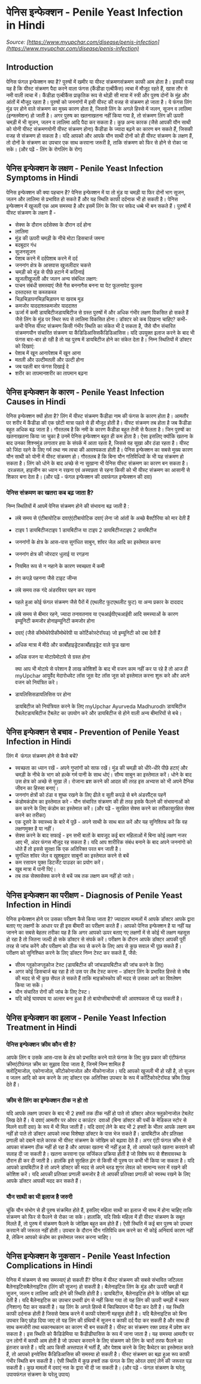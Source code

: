 # पेनिस इन्फेक्शन - Penile Yeast Infection in Hindi
_Source: [https://www.myupchar.com/disease/penis-infection](https://www.myupchar.com/disease/penis-infection)_

## Introduction
पेनिस फंगल इन्फेक्शन क्या है?
पुरुषों में खमीर या यीस्ट संक्रमणसंक्रमण काफी आम होता है। इसकी वजह यह है कि यीस्ट संक्रमण पैदा करने वाला फंगस (कैंडीडा एल्बीकैंस) त्वचा में मौजूद रहते हैं, खास तौर से नमी वाली त्वचा में।
कैंडीडा एल्बीकैंस प्राकृतिक रूप से थोड़ी सी मात्रा में स्त्री और पुरुष दोनों के मुंह और आंतों में मौजूद रहता है। पुरुषों को जननांगों में इसी यीस्ट की वजह से संक्रमण हो जाता है।
ये फंगस लिंग मुंड पर होने वाले संक्रमण का मुख्य कारण होता है, जिससे लिंग के अगले हिस्से में जलन, सूजन व लालिमा (इन्फ्लमेशन) हो जाती है। अगर पुरुष का खतनाखतना नहीं किया गया है, तो संक्रमण लिंग की ऊपरी चमड़ी में भी सूजन, जलन व लालिमा आदि पैदा कर सकता है।
कुछ अन्य कारक (जैसे आपकी यौन साथी को योनी यीस्ट संक्रमणयोनी यीस्ट संक्रमण होना) कैंडीडा के ज्यादा बढ़ने का कारण बन सकते हैं, जिसकी वजह से संक्रमण हो सकता है। यदि आपको और आपके यौन साथी दोनों को ही यीस्ट संक्रमण के लक्षण हैं, तो दोनों के संक्रमण का उपचार एक साथ करवाना जरूरी है, ताकि संक्रमण को फिर से होने से रोका जा सके।
(और पढ़ें - लिंग के रोगलिंग के रोग)

## पेनिस इन्फेक्शन के लक्षण - Penile Yeast Infection Symptoms in Hindi
पेनिस इन्फेक्शन की क्या पहचान है?
पेनिस इन्फेक्शन में या तो मुंड या चमड़ी या फिर दोनों भाग सूजन, जलन और लालिमा से प्रभावित हो सकते हैं और यह स्थिति काफी दर्दनाक भी हो सकती है। पेनिस इन्फेक्शन में खुजली एक आम समस्या है और इसमें लिंग के सिर पर सफेद धब्बे भी बन सकते हैं।
पुरुषों में यीस्ट संक्रमण के लक्षण हैं -
- सेक्स के दौरान दर्दसेक्स के दौरान दर्द होना
- लालिमा
- मुंड की ऊपरी चमड़ी के नीचे मोटा डिसचार्ज जमना
- बदबूदार गंध
- सूजनसूजन
- पेशाब करने में दर्दपेशाब करने में दर्द
- जननांग क्षेत्र के आसपास खुजलीदार चकत्ते
- चमड़ी को मुंड से पीछे हटाने में कठिनाई
- खुजलीखुजली और जलन
अन्य संबंधित लक्षण:
- पाचन संबंधी समस्याएं जैसे गैस बननागैस बनना या पेट फूलनापेट फूलना
- दस्तदस्त या कब्जकब्ज
- चिड़चिड़ापनचिड़चिड़ापन या खराब मूड
- कमजोर याददाश्तकमजोर याददाश्त
- ऊर्जा में कमी
डायबिटीजडायबिटीज से ग्रस्त पुरुषों में और अधिक गंभीर लक्षण विकसित हो सकते हैं जैसे लिंग के मुंड पर स्थिर रूप से लालिमा विकसित होना।
डॉक्टर को कब दिखाना चाहिए?
कभी-कभी पेनिस यीस्ट संक्रमण किसी गंभीर स्थिति का संकेत भी दे सकता है, जैसे यौन संचारित संक्रमणयौन संचारित संक्रमण या कैंडिडिआसिसकैंडिडिआसिस। यदि उपयुक्त इलाज करने के बाद भी फंगस बार-बार हो रही है तो यह पुरुष में डायबिटीज होने का संकेत देता है।
निम्न स्थितियों में डॉक्टर को दिखाएं:
- पेशाब में खून आनापेशाब में खून आना
- मतली और उल्टीमतली और उल्टी होना
- जब पहली बार फंगस दिखाई दे
- शरीर का तापमानशरीर का तापमान बढ़ना

## पेनिस इन्फेक्शन के कारण - Penile Yeast Infection Causes in Hindi
पेनिस इन्फेक्शन क्यों होता है?
लिंग में यीस्ट संक्रमण कैंडीडा नाम की फंगस के कारण होता है। आमतौर पर शरीर में कैंडीडा की एक छोटी मात्रा पहले से ही मौजूद होती है। यीस्ट संक्रमण तब होता है जब कैंडीडा बहुत अधिक बढ़ जाता है। गौरतलब है कि नमी के कारण कैंडीडा बहुत तेजी से फैलता है।
जिन पुरुषों का खतनाखतना किया जा चुका है उनमें पेनिस इन्फेक्शन बहुत ही कम होता है। ऐसा इसलिए क्योंकि खतना के बाद उनका शिश्नमुंड लगातार हवा के संपर्क में आता रहता है, जिससे वह सूखा और ठंडा रहता है। यीस्ट को जिंदा रहने के लिए गर्म तथा नम त्वचा की आवश्यकता होती है।
पेनिस इन्फेक्शन का सबसे मुख्य कारण यौन साथी को योनी में यीस्ट संक्रमण हो। गौरतलब है कि बिना यौन गतिविधियों के भी यह संक्रमण हो सकता है।
लिंग को धोने के बाद अच्छे से ना सुखाना भी पेनिस यीस्ट संक्रमण का कारण बन सकता है। दरअसल, हाइजीन का ध्यान न रखना एवं अस्वछता से रहना किसी को भी यीस्ट संक्रमण का आसानी से शिकार बना देता है।
(और पढ़ें - फंगल इन्फेक्शन की दवाफंगल इन्फेक्शन की दवा)
### पेनिस संक्रमण का खतरा कब बढ़ जाता है?
निम्न स्थितियों में आपमें पेनिस संक्रमण होने की संभावना बढ़ जाती है :
- लंबे समय से एंटीबायोटिक दवाएंएंटीबायोटिक दवाएं लेना जो आंतों के अच्छे बैक्टीरिया को मार देती हैं
- टाइप 1 डायबिटीजटाइप 1 डायबिटीज या टाइप 2 डायबिटीजटाइप 2 डायबिटीज
- जननांगों के क्षेत्र के आस-पास सुगंधित साबुन, शॉवर जेल आदि का इस्तेमाल करना
- जननांग क्षेत्र की जोरदार धुलाई या रगड़ना
- नियमित रूप से न नहाने के कारण स्वच्छता में कमी
- तंग कपड़े पहनना जैसे टाइट जीन्स
- लंबे समय तक गंदे अंडरवियर पहन कर रखना
- पहले हुआ कोई फंगल संक्रमण जैसे पैरों में (एथलीट फुटएथलीट फुट) या अन्य प्रकार के दाददाद
- लंबे समय से बीमार रहने, ज्यादा तनावतनाव या एचआईवीएचआईवी आदि समस्याओं के कारण इम्यूनिटी कमजोर होनाइम्यूनिटी कमजोर होना
- दवाएं (जैसे कीमोथेरेपीकीमोथेरेपी या कोर्टिकोस्टेरॉयड) जो इम्यूनिटी को दबा देती हैं
- अधिक मात्रा में मीठे और कार्बोहाइड्रेटकार्बोहाइड्रेट वाले फूड खाना
- अधिक वजन या मोटापेमोटापे से ग्रस्त होना
	क्या आप भी मोटापे से परेशान है लाख कोशिशों के बाद भी वजन काम नहीं कर पा रहे है तो आज ही myUpchar आयुर्वेद मेदारोधवेट लॉस जूस वेट लॉस जूस को इस्तेमाल करना शुरू करे और अपने वजन को नियंत्रित करे।
- डायलिसिसडायलिसिस पर होना

	डायबिटीज को नियंत्रियत करने के लिए myUpchar Ayurveda Madhurodh डायबिटीज टैबलेटडायबिटीज टैबलेट का उपयोग करे और डायबिटीज से होने वाली अन्य बीमारियों से बचे।

## पेनिस इन्फेक्शन से बचाव - Prevention of Penile Yeast Infection in Hindi
लिंग में  फंगल संक्रमण होने से कैसे बचें?
- स्वच्छता का ध्यान रखें - अपने गुप्तांगों को साफ रखें। मुंड की चमड़ी को धीरे-धीरे पीछे हटाएं और चमड़ी के नीचे के भाग को हल्के गर्म पानी के साथ धोएं। सौम्य साबुन का इस्तेमाल करें। धोने के बाद उस क्षेत्र को अच्छे से सुखा लें। रोजाना ब्रश करने की आदत की तरह इस अभ्यास को भी अपने दैनिक जीवन का हिस्सा बनाएं।
- जननांग क्षेत्रों को ठंडा व शुष्क रखने के लिए ढीले व सूती कपड़े से बने अंडरपैंट्स पहनें
- कंडोमकंडोम का इस्तेमाल करे - यौन संचारित संक्रमण की ही तरह इसके फैलने की संभावनाओं को कम करने के लिए कंडोम का इस्तेमाल करें। (और पढ़ें - सुरक्षित सेक्स करने का तरीकासुरक्षित सेक्स करने का तरीका)
- एक दूसरे के स्वास्थ्य के बारे में पूछें - अपने साथी के साथ बात करें और यह सुनिश्तिच करें कि वह लक्षणमुक्त है या नहीं।
- सेक्स करने के बाद सफाई - इन सभी बातों के बावजूद कई बार महिलाओं में बिना कोई लक्षण नजर आए भी, अंदर फंगस मौजूद रह सकता है। यदि आप शारीरिक संबंध बनाने के बाद अपने जननांगो को धोते हैं तो इससे सुरक्षा कि एक अतिरिक्त परत बन जाती है।
- सुगंधित शॉवर जेल व खुशबूदार साबुनों का इस्तेमाल करने से बचें
- कम रसायन युक्त डिटर्जेंट पाउडर का प्रयोग करें।
- खूब मात्रा में पानी पिएं।
- तब तक सेक्ससेक्स करने से बचें जब तक लक्षण कम नहीं हो जाते।

## पेनिस इन्फेक्शन का परीक्षण - Diagnosis of Penile Yeast Infection in Hindi
पेनिस इन्फेक्शन होने पर उसका परीक्षण कैसे किया जाता है?
ज्यादातर मामलों में आपके डॉक्टर आपके द्वारा बताए गए लक्षणों के आधार पर ही इस बीमारी का परीक्षण करते हैं। आपको पेनिस इन्फेक्शन है या नहीं यह जानने का सबसे बेहतर तरीका यह है कि अगर आपको ऊपर बताए गए लक्षणों में से कोई भी लक्षण महसूस हो रहा है तो जितना जल्दी हो सके डॉक्टर से संपर्क करें। परीक्षण के दौरान आपके डॉक्टर आपकी पूरी तरह से जांच करेंगे और परीक्षण को ठीक रूप से करने के लिए आप से कुछ सवाल भी पूछ सकते हैं।
परीक्षण को सुनिश्चित करने के लिए डॉक्टर निम्न टेस्ट कर सकते हैं, जैसे:
- सीरम ग्लूकोजग्लूकोज टेस्ट (डायबिटीज की जांचडायबिटीज की जांच करने के लिए)
- अगर कोई डिसचार्ज बह रहा है तो उस पर लैब टेस्ट करना – डॉक्टर लिंग के प्रभावित हिस्से से स्वैब की मदद से भी कुछ सेंपल ले सकते हैं ताकि माइक्रोस्कोप की मदद से उसका आगे का विश्लेषण किया जा सकें।
- यौन संचारित रोगों की जांच के लिए टेस्ट।
- यदि कोई घावघाव या अल्सर बना हुआ है तो बायोप्सीबायोप्सी की आवश्यकता भी पड़ सकती है।

## पेनिस इन्फेक्शन का इलाज - Penile Yeast Infection Treatment in Hindi
### पेनिस इन्फेक्शन क्रीम​ कौन सी है?
आपके लिंग व उसके आस-पास के क्षेत्र को प्रभावित करने वाले फंगस के लिए कुछ प्रकार की एंटीफंगल क्रीमएंटीफंगल क्रीम का सुझाव दिया जाता है, जिनमें निम्न शामिल हैं क्लोट्रिमाजोल, एकोनाजोल, कीटोकोनाजोल और मीकोनाजोल।
यदि आपको खुजली भी हो रही है, तो सूजन व जलन आदि को कम करने के लए डॉक्टर एक अतिरिक्त उपचार के रूप में कॉर्टिकोस्टेरॉयड क्रीम लिख देते हैं।
### क्रीम से लिंग का इन्फेक्शन ठीक न हो तो
यदि आपके लक्षण उपचार के बाद भी 2 हफ्तों तक ठीक नहीं हो पाते तो डॉक्टर ओरल फ्लूकोनाजोल टेबलेट लिख देते हैं। ये दवाएं आमतौर पर ओवर द काउंटर  दवाओं (बिना डॉक्टर की पर्ची के मेडिकल स्टोर से मिलने वाली दवा) के रूप में भी मिल जाती हैं।
यदि दवाएं लेने के बाद भी 2 हफ्तों के भीतर आपके लक्षण कम नहीं हो पाते तो डॉक्टर आपको त्वचा विशेषज्ञ डॉक्टर के पास भेज सकते हैं।
डायबिटीज और प्रतिरक्षा प्रणाली को दबाने वाले कारक भी यीस्ट संक्रमण के जोखिम को बढ़ावा देते हैं। अगर एंटी फंगल क्रीम से भी आपका संक्रमण ठीक नहीं हो रहा है और आपका खतना भी नहीं हुआ है, तो आपको पहले खतना करवाने की सलाह दी जा सकती है। खतना करवाना एक सर्जिकल प्रक्रिया होती है जो विशेष रूप से शैशवावस्था के दौरान ही कर दी जाती है। हालंकि इसे सुरक्षित ढ़ंग से किसी भी पुरुष पर कभी भी किया जा सकता है।
यदि आपको डायबिटीज है तो अपने डॉक्टर की मदद से अपने ब्लड शुगर लेवल को सामान्य स्तर में रखने की कोशिश करें। यदि आपकी प्रतिरक्षा प्रणाली कमजोर है तो आपकी प्रतिरक्षा प्रणाली को स्वस्थ रखने के लिए आपके डॉक्टर आपकी मदद कर सकते हैं।
### यौन साथी का भी इलाज है जरुरी
चूंकि यौन संभोग से ही पुरुष संक्रमित होते हैं, इसलिए महिला साथी का इलाज भी साथ में होना चाहिए ताकि संक्रमण को फिर से फैलने से रोका जा सके। हालांकि, यदि सिर्फ महिला में ही यीस्ट संक्रमण के सबूत मिलते हैं, तो पुरुष में संक्रमण फैलने के जोखिम बहुत कम होते हैं। ऐसी स्थिति में कई बार पुरुष को उपचार करवाने की जरूरत नहीं होती। उपचार के दौरान यौन गतिविधि कम करने का भी कोई अनिवार्य कारण नहीं है, लेकिन आपको कंडोम का इस्तेमाल जरूर करना चाहिए।

## पेनिस इन्फेक्शन के नुकसान - Penile Yeast Infection Complications in Hindi
पेनिस में संक्रमण से क्या समस्याएं हो सकती हैं?
पेनिस में यीस्ट संक्रमण की सबसे संभावित जटिलता बैलेनाइटिसबैलेनाइटिस (लिंग की सूजन) हो सकती है। बैलेनाइटिस लिंग के मुंड और ऊपरी चमड़ी में सूजन, जलन व लालिमा आदि होने की स्थिति होती है। डायबिटीज, बैलेनाइटिस होने के जोखिम को बढ़ा देती है।
यदि बैलेनाइटिस का उपचार प्रभावी ढंग से नहीं किया गया तो यह लिंग की ऊपरी चमड़ी में स्कार (निशान) पैदा कर सकती है। यह लिंग के अगले हिस्से में चिपचिपापन भी पैदा कर देती है। यह स्थिति काफी दर्दनाक होती है जिससे पेशाब करने में काफी परेशानी महसूस होती है। यदि बैलेनाइटिस को बिना उपचार किए छोड़ दिया जाए तो यह लिंग की ग्रंथियों में सूजन व काफी दर्द पैदा कर सकती है और साथ ही साथ कमजोरी तथा थकानथकान का कारण भी बन सकती है।
यीस्ट का संक्रमण रक्त प्रवाह में प्रवेश कर सकता है। इस स्थिति को कैंडिडेमिया या कैंडीडीयासिस के रूप में जाना जाता है। यह समस्या आमतौर पर उन लोगों में काफी आम होती है जो उपचार करवाने के लिए संक्रमण को लिंग के चारों तरफ फैलने का इंतजार करते हैं।
यदि आप किसी अस्तपाल में भर्ती हैं, और पेशाब करने के लिए कैथेटर का इस्तेमाल करते हैं, तो आपको इनवेसिव कैंडिडिआसिस की समस्या हो सकती है। यीस्ट संक्रमण का बढ़ा हुआ रूप काफी गंभीर स्थिति बन सकती है। ऐसी स्थिति में कुछ हफ्तों तक फंगल के लिए ओरल दवाएं लेने की जरूरत पड़ सकती है। कुछ मामलों में दवाएं नस के द्वारा भी दी जा सकती है।
(और पढ़ें - फंगल संक्रमण के घरेलू उपायफंगल संक्रमण के घरेलू उपाय)

